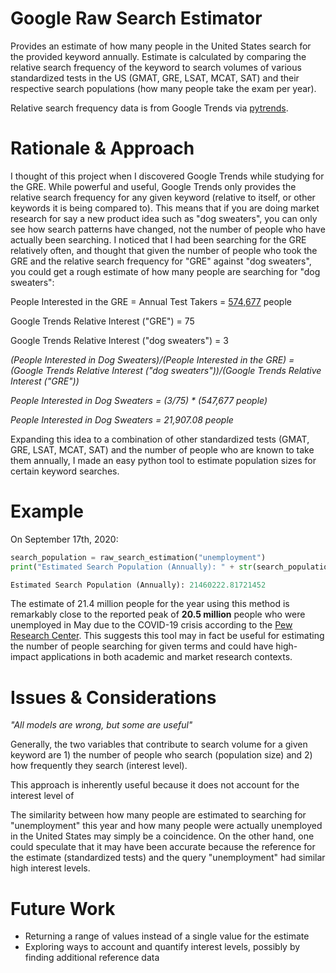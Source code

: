 # Google Raw Search Estimator
Provides an estimate of how many people in the United States search for the provided keyword annually. Estimate is calculated by comparing the relative search frequency of the keyword to search volumes of various standardized tests in the US (GMAT, GRE, LSAT, MCAT, SAT) and their respective search populations (how many people take the exam per year).

Relative search frequency data is from Google Trends via [pytrends](https://github.com/GeneralMills/pytrends). 

# Rationale & Approach
I thought of this project when I discovered Google Trends while studying for the GRE. While powerful and useful, Google Trends only provides the relative search frequency for any given keyword (relative to itself, or other keywords it is being compared to). This means that if you are doing market research for say a new product idea such as "dog sweaters", you can only see how search patterns have changed, not the number of people who have actually been searching. I noticed that I had been searching for the GRE relatively often, and thought that given the number of people who took the GRE and the relative search frequency for "GRE" against "dog sweaters", you could get a rough estimate of how many people are searching for "dog sweaters":


People Interested in the GRE = Annual Test Takers = [574,677](https://www.ets.org/s/gre/pdf/snapshot_test_taker_data_2016.pdf) people  

Google Trends Relative Interest ("GRE") = 75  

Google Trends Relative Interest ("dog sweaters") =  3  

  
  

*(People Interested in Dog Sweaters)/(People Interested in the GRE) = (Google Trends Relative Interest ("dog sweaters"))/(Google Trends Relative Interest ("GRE"))*  

*People Interested in Dog Sweaters = (3/75) * (547,677 people)*  

*People Interested in Dog Sweaters = 21,907.08 people*  


Expanding this idea to a combination of other standardized tests (GMAT, GRE, LSAT, MCAT, SAT) and the number of people who are known to take them annually, I made an easy python tool to estimate population sizes for certain keyword searches. 

# Example
On September 17th, 2020:
```python
search_population = raw_search_estimation("unemployment")
print("Estimated Search Population (Annually): " + str(search_population))

Estimated Search Population (Annually): 21460222.81721452
```

The estimate of 21.4 million people for the year using this method is remarkably close to the reported peak of **20.5 million** people who were unemployed in May due to the COVID-19 crisis according to the [Pew Research Center](https://www.pewresearch.org/fact-tank/2020/06/11/unemployment-rose-higher-in-three-months-of-covid-19-than-it-did-in-two-years-of-the-great-recession/#:~:text=Unemployment%20rose%20higher%20in%20three,years%20of%20the%20Great%20Recession&text=The%20COVID%2D19%20outbreak%20and,20.5%20million%20in%20May%202020.). This suggests this tool may in fact be useful for estimating the number of people searching for given terms and could have high-impact applications in both academic and market research contexts.

# Issues & Considerations
*"All models are wrong, but some are useful"*

Generally, the two variables that contribute to search volume for a given keyword are 1) the number of people who search (population size) and 2) how frequently they search (interest level).

This approach is inherently useful because it does not account for the interest level of 

The similarity between how many people are estimated to searching for "unemployment" this year and how many people were actually unemployed in the United States may simply be a coincidence. On the other hand, one could speculate that it may have been accurate because the reference for the estimate (standardized tests) and the query "unemployment" had similar high interest levels.

# Future Work
* Returning a range of values instead of a single value for the estimate
* Exploring ways to account and quantify interest levels, possibly by finding additional reference data
 
